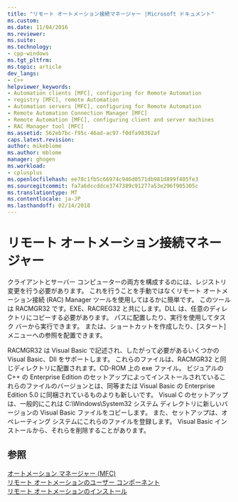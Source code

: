 ```yaml
---
title: "リモート オートメーション接続マネージャー |Microsoft ドキュメント"
ms.custom: 
ms.date: 11/04/2016
ms.reviewer: 
ms.suite: 
ms.technology:
- cpp-windows
ms.tgt_pltfrm: 
ms.topic: article
dev_langs:
- C++
helpviewer_keywords:
- Automation clients [MFC], configuring for Remote Automation
- registry [MFC], remote Automation
- Automation servers [MFC], configuring for Remote Automation
- Remote Automation Connection Manager [MFC]
- Remote Automation [MFC], configuring client and server machines
- RAC Manager tool [MFC]
ms.assetid: 562eb7bc-f95c-46ad-ac97-f0dfa98362af
caps.latest.revision: 
author: mikeblome
ms.author: mblome
manager: ghogen
ms.workload:
- cplusplus
ms.openlocfilehash: ee78c1fb5c66974c946d0571db981d899f405fe3
ms.sourcegitcommit: fa7a6dccddce3747389c91277a53e296f905305c
ms.translationtype: MT
ms.contentlocale: ja-JP
ms.lasthandoff: 02/14/2018
---
```

# <a name="remote-automation-connection-manager"></a>リモート オートメーション接続マネージャー
クライアントとサーバー コンピューターの両方を構成するのには、レジストリ変更を行う必要があります。 これを行うことを手動ではなくリモート オートメーション接続 (RAC) Manager ツールを使用してはるかに簡単です。 このツールは RACMGR32 です。EXE、RACREG32 と共にします。DLL は、任意のディレクトリにコピーする必要があります。 パスに配置したり、実行を使用してタスク バーから実行できます。 または、ショートカットを作成したり、[スタート] メニューへの参照を配置できます。  
  
 RACMGR32 は Visual Basic で記述され、したがって必要があるいくつかの Visual Basic、Dll をサポートします。 これらのファイルは、RACMGR32 と同じディレクトリに配置されます。CD-ROM 上の exe ファイル。 ビジュアルの C++ の Enterprise Edition のセットアップによってインストールされているこれらのファイルのバージョンとは、同等または Visual Basic の Enterprise Edition 5.0 に同梱されているものよりも新しいです。 Visual C のセットアップは、一般的にこれは C:\Windows\System32 システム ディレクトリに新しいバージョンの Visual Basic ファイルをコピーします。 また、セットアップは、オペレーティング システムにこれらのファイルを登録します。 Visual Basic インストールから、それらを削除することがあります。  
  
## <a name="see-also"></a>参照  
 [オートメーション マネージャー (MFC)](../mfc/automation-manager-mfc.md)   
 [リモート オートメーションのユーザー コンポーネント](../mfc/remote-automation-user-components.md)   
 [リモート オートメーションのインストール](../mfc/remote-automation-installation.md)

